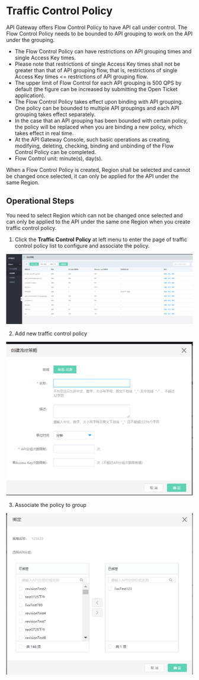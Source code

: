 # Traffic Control Policy

API Gateway offers Flow Control Policy to have API call under control. The Flow Control Policy needs to be bounded to API grouping to work on the API under the grouping.

-  The Flow Control Policy can have restrictions on API grouping times and single Access Key times.
-  Please note that restrictions of single Access Key times shall not be greater than that of API grouping flow, that is, restrictions of single Access Key times <= restrictions of API grouping flow.
-  The upper limit of Flow Control for each API grouping is 500 QPS by default (the figure can be increased by submitting the Open Ticket application).
-  The Flow Control Policy takes effect upon binding with API grouping. One policy can be bounded to multiple API groupings and each API grouping takes effect separately.
-  In the case that an API grouping has been bounded with certain policy, the policy will be replaced when you are binding a new policy, which takes effect in real time.
-  At the API Gateway Console, such basic operations as creating, modifying, deleting, checking, binding and unbinding of the Flow Control Policy can be completed.
-  Flow Control unit: minute(s), day(s).

When a Flow Control Policy is created, Region shall be selected and cannot be changed once selected, it can only be applied for the API under the same Region.



## Operational Steps
You need to select Region which can not be changed once selected and can only be applied to the API under the same one Region when you create traffic control policy.


1. Click the **Traffic Control Policy** at left menu to enter the page of traffic control policy list to configure and associate the policy.

![Traffic control policy list page](https://github.com/jdcloudcom/cn/blob/edit/image/Internet-Middleware/API-Gateway/lkcl-list.png)


2. Add new traffic control policy

![Add new policy](https://github.com/jdcloudcom/cn/blob/edit/image/Internet-Middleware/API-Gateway/lkcl-add.png)


3. Associate the policy to group

![Associate policy](https://github.com/jdcloudcom/cn/blob/edit/image/Internet-Middleware/API-Gateway/lkcl-bd.png)



